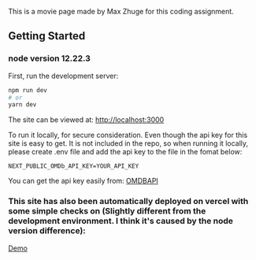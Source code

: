 
This is a movie page made by Max Zhuge for this coding assignment.
## Getting Started

### node version 12.22.3

First, run the development server:

```bash
npm run dev
# or
yarn dev
```
The site can be viewed at: [http://localhost:3000](http://localhost:3000)

To run it locally, for secure consideration. Even though the api key for this site is easy to get. It is not included in the repo, so when running it locally, please create .env file and add the api key to the file in the fomat below:
```
NEXT_PUBLIC_OMDb_API_KEY=YOUR_API_KEY
```
You can get the api key easily from:
[OMDBAPI](https://www.omdbapi.com)


### This site has also been automatically deployed on vercel with some simple checks on (Slightly different from the development environment. I think it's caused by the node version difference): 

[Demo](https://movie-page-mauve.vercel.app)
